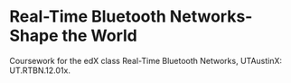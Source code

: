 # Real-Time Bluetooth Networks-Shape the World
 Coursework for the edX class Real-Time Bluetooth Networks, UTAustinX: UT.RTBN.12.01x.
